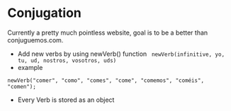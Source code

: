 # Conjugation
Currently a pretty much pointless website, goal is to be a better than conjuguemos.com. 

- Add new verbs by using newVerb() function
``` newVerb(infinitive, yo, tu, ud, nostros, vosotros, uds)```
- example 

``` newVerb("comer", "como", "comes", "come", "comemos", "coméis", "comen"); ```

- Every Verb is stored as an object
